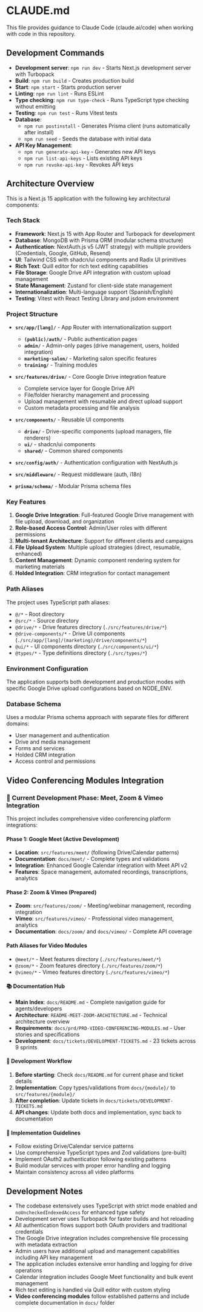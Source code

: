 # CLAUDE.md

This file provides guidance to Claude Code (claude.ai/code) when working with code in this repository.

## Development Commands

- **Development server**: `npm run dev` - Starts Next.js development server with Turbopack
- **Build**: `npm run build` - Creates production build
- **Start**: `npm start` - Starts production server
- **Linting**: `npm run lint` - Runs ESLint
- **Type checking**: `npm run type-check` - Runs TypeScript type checking without emitting
- **Testing**: `npm run test` - Runs Vitest tests
- **Database**: 
  - `npm run postinstall` - Generates Prisma client (runs automatically after install)
  - `npm run seed` - Seeds the database with initial data
- **API Key Management**:
  - `npm run generate-api-key` - Generates new API keys
  - `npm run list-api-keys` - Lists existing API keys
  - `npm run revoke-api-key` - Revokes API keys

## Architecture Overview

This is a Next.js 15 application with the following key architectural components:

### Tech Stack
- **Framework**: Next.js 15 with App Router and Turbopack for development
- **Database**: MongoDB with Prisma ORM (modular schema structure)
- **Authentication**: NextAuth.js v5 (JWT strategy) with multiple providers (Credentials, Google, GitHub, Resend)
- **UI**: Tailwind CSS with shadcn/ui components and Radix UI primitives
- **Rich Text**: Quill editor for rich text editing capabilities
- **File Storage**: Google Drive API integration with custom upload management
- **State Management**: Zustand for client-side state management
- **Internationalization**: Multi-language support (Spanish/English)
- **Testing**: Vitest with React Testing Library and jsdom environment

### Project Structure

- **`src/app/[lang]/`** - App Router with internationalization support
  - **`(public)/auth/`** - Public authentication pages
  - **`admin/`** - Admin-only pages (drive management, users, holded integration)
  - **`marketing-salon/`** - Marketing salon specific features
  - **`training/`** - Training modules

- **`src/features/drive/`** - Core Google Drive integration feature
  - Complete service layer for Google Drive API
  - File/folder hierarchy management and processing
  - Upload management with resumable and direct upload support
  - Custom metadata processing and file analysis

- **`src/components/`** - Reusable UI components
  - **`drive/`** - Drive-specific components (upload managers, file renderers)
  - **`ui/`** - shadcn/ui components
  - **`shared/`** - Common shared components

- **`src/config/auth/`** - Authentication configuration with NextAuth.js
- **`src/middleware/`** - Request middleware (auth, i18n)
- **`prisma/schema/`** - Modular Prisma schema files

### Key Features

1. **Google Drive Integration**: Full-featured Google Drive management with file upload, download, and organization
2. **Role-based Access Control**: Admin/User roles with different permissions
3. **Multi-tenant Architecture**: Support for different clients and campaigns
4. **File Upload System**: Multiple upload strategies (direct, resumable, enhanced)
5. **Content Management**: Dynamic component rendering system for marketing materials
6. **Holded Integration**: CRM integration for contact management

### Path Aliases

The project uses TypeScript path aliases:
- `@/*` - Root directory
- `@src/*` - Source directory
- `@drive/*` - Drive features directory (`./src/features/drive/*`)
- `@drive-components/*` - Drive UI components (`./src/app/[lang]/(marketing)/drive/components/*`)
- `@ui/*` - UI components directory (`./src/components/ui/*`)
- `@types/*` - Type definitions directory (`./src/types/*`)

### Environment Configuration

The application supports both development and production modes with specific Google Drive upload configurations based on NODE_ENV.

### Database Schema

Uses a modular Prisma schema approach with separate files for different domains:
- User management and authentication
- Drive and media management
- Forms and services
- Holded CRM integration
- Access control and permissions

## Video Conferencing Modules Integration

### 🎯 Current Development Phase: Meet, Zoom & Vimeo Integration

This project includes comprehensive video conferencing platform integrations:

#### **Phase 1: Google Meet (Active Development)**
- **Location**: `src/features/meet/` (following Drive/Calendar patterns)
- **Documentation**: `docs/meet/` - Complete types and validations
- **Integration**: Enhanced Google Calendar integration with Meet API v2
- **Features**: Space management, automated recordings, transcriptions, analytics

#### **Phase 2: Zoom & Vimeo (Prepared)**
- **Zoom**: `src/features/zoom/` - Meeting/webinar management, recording integration
- **Vimeo**: `src/features/vimeo/` - Professional video management, analytics
- **Documentation**: `docs/zoom/` and `docs/vimeo/` - Complete API coverage

#### **Path Aliases for Video Modules**
- `@meet/*` - Meet features directory (`./src/features/meet/*`)
- `@zoom/*` - Zoom features directory (`./src/features/zoom/*`)  
- `@vimeo/*` - Vimeo features directory (`./src/features/vimeo/*`)

#### **📚 Documentation Hub**
- **Main Index**: `docs/README.md` - Complete navigation guide for agents/developers
- **Architecture**: `README-MEET-ZOOM-ARCHITECTURE.md` - Technical architecture overview
- **Requirements**: `docs/prd/PRD-VIDEO-CONFERENCING-MODULES.md` - User stories and specifications
- **Development**: `docs/tickets/DEVELOPMENT-TICKETS.md` - 23 tickets across 9 sprints

#### **🔄 Development Workflow**
1. **Before starting**: Check `docs/README.md` for current phase and ticket details
2. **Implementation**: Copy types/validations from `docs/{module}/` to `src/features/{module}/`
3. **After completion**: Update tickets in `docs/tickets/DEVELOPMENT-TICKETS.md`
4. **API changes**: Update both docs and implementation, sync back to documentation

#### **🎯 Implementation Guidelines**
- Follow existing Drive/Calendar service patterns
- Use comprehensive TypeScript types and Zod validations (pre-built)
- Implement OAuth2 authentication following existing patterns  
- Build modular services with proper error handling and logging
- Maintain consistency across all video platforms

## Development Notes

- The codebase extensively uses TypeScript with strict mode enabled and `noUncheckedIndexedAccess` for enhanced type safety
- Development server uses Turbopack for faster builds and hot reloading
- All authentication flows support both OAuth providers and traditional credentials
- The Google Drive integration includes comprehensive file processing with metadata extraction
- Admin users have additional upload and management capabilities including API key management
- The application includes extensive error handling and logging for drive operations
- Calendar integration includes Google Meet functionality and bulk event management
- Rich text editing is handled via Quill editor with custom styling
- **Video conferencing modules** follow established patterns and include complete documentation in `docs/` folder